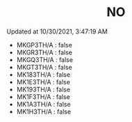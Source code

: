 <center><h1>NO</h1></center>

Updated at 10/30/2021, 3:47:19 AM

- MKGP3TH/A : false
- MKGR3TH/A : false
- MKGQ3TH/A : false
- MKGT3TH/A : false
- MK183TH/A : false
- MK1E3TH/A : false
- MK193TH/A : false
- MK1F3TH/A : false
- MK1A3TH/A : false
- MK1H3TH/A : false
